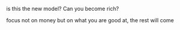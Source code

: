 is this the new model? Can you become rich?

focus not on money but on what you are good at, the rest will come